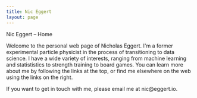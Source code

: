 ```yaml
---
title: Nic Eggert
layout: page
---
```


<span itemprop="name">Nic Eggert</span> &ndash; Home

Welcome to the personal web page of <span itemprop="alternateName">Nicholas Eggert</span>. I'm a former experimental particle physicist in the process of transitioning to data science. I have a wide variety of interests, ranging from machine learning and statististics to strength training to board games. You can learn more about me by following the links at the top, or find me elsewhere on the web using the links on the right.

If you want to get in touch with me, please email me at <span itemprop="email">nic<span style="display: none">NOSPAM</span>@eggert.io</span>.
